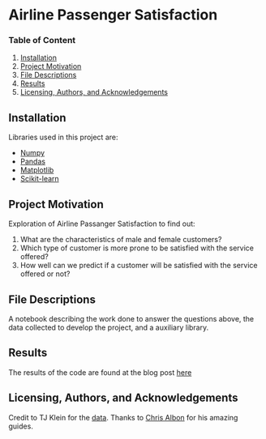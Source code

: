 # Airline Passenger Satisfaction

### Table of Content
1. [Installation](#installation)
2. [Project Motivation](#motivation)
3. [File Descriptions](#files)
4. [Results](#results)
5. [Licensing, Authors, and Acknowledgements](#licensing)

## Installation <a name="installation"></a>

Libraries used in this project are:
* [Numpy](https://github.com/numpy/numpy)
* [Pandas](https://github.com/pandas-dev/pandas)
* [Matplotlib](https://github.com/matplotlib/matplotlib)
* [Scikit-learn](https://github.com/scikit-learn/scikit-learn)

## Project Motivation <a name="motivation"></a>

Exploration of Airline Passanger Satisfaction to find out:

1. What are the characteristics of male and female customers?
2. Which type of customer is more prone to be satisfied with the service offered?
3. How well can we predict if a customer will be satisfied with the service offered or not?

## File Descriptions <a name="files"></a>

A notebook describing the work done to answer the questions above, the data collected to develop the project, and a auxiliary library.

## Results <a name="results"></a>

The results of the code are found at the blog post [here](https://medium.com/@gabriel.tourinho2112/did-you-enjoy-your-flight-1d5a7b32db3a)

## Licensing, Authors, and Acknowledgements <a name="licensing"></a>

Credit to TJ Klein for the [data](https://www.kaggle.com/teejmahal20/airline-passenger-satisfaction?select=train.csv).
Thanks to [Chris Albon](https://chrisalbon.com/) for his amazing guides.
